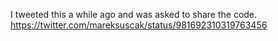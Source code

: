 I tweeted this a while ago and was asked to share the code.
https://twitter.com/mareksuscak/status/981692310319763456
